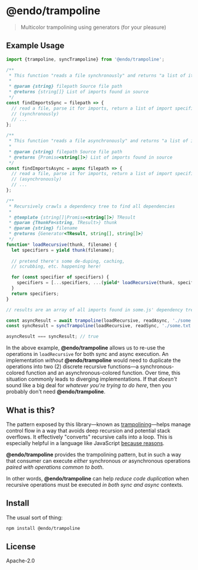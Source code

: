 # @endo/trampoline

> Multicolor trampolining using generators (for your pleasure)

## Example Usage

```js
import {trampoline, syncTrampoline} from '@endo/trampoline';

/**
 * This function "reads a file synchronously" and returns "a list of its imports"
 *
 * @param {string} filepath Source file path
 * @returns {string[]} List of imports found in source
 */
const findImportsSync = filepath => {
  // read a file, parse it for imports, return a list of import specifiers
  // (synchronously)
  // ...
};

/**
 * This function "reads a file asynchronously" and returns "a list of its imports"
 *
 * @param {string} filepath Source file path
 * @returns {Promise<string[]>} List of imports found in source
 */
const findImportsAsync = async filepath => {
  // read a file, parse it for imports, return a list of import specifiers
  // (asynchronously)
  // ...
};

/**
 * Recursively crawls a dependency tree to find all dependencies
 *
 * @template {string[]|Promise<string[]>} TResult
 * @param {ThunkFn<string, TResult>} thunk
 * @param {string} filename
 * @returns {Generator<TResult, string[], string[]>}
 */
function* loadRecursive(thunk, filename) {
  let specifiers = yield thunk(filename);
  
  // pretend there's some de-duping, caching, 
  // scrubbing, etc. happening here!

  for (const specifier of specifiers) {
    specifiers = [...specifiers, ...(yield* loadRecursive(thunk, specifier))];
  }
  return specifiers;
}

// results are an array of all imports found in some.js' dependency tree

const asyncResult = await trampoline(loadRecursive, readAsync, './some.js');
const syncResult = syncTrampoline(loadRecursive, readSync, './some.txt');

asyncResult === syncResult; // true
```

In the above example, **@endo/trampoline** allows us to re-use the operations in `loadRecursive` for both sync and async execution. An implementation _without_ **@endo/trampoline** would need to duplicate the operations into two (2) discrete recursive functions—a synchronous-colored function and an asynchronous-colored function. Over time, this situation commonly leads to diverging implementations. If that _doesn't_ sound like a big deal for _whatever you're trying to do here_, then you probably don't need **@endo/trampoline**.

## What is this?

The pattern exposed by this library—known as [trampolining][]—helps manage control flow in a way that avoids deep recursion and potential stack overflows. It effectively "converts" recursive calls into a loop. This is especially helpful in a language like JavaScript [because reasons][proper-tail-calls].

**@endo/trampoline** provides the trampolining pattern, but in such a way that consumer can execute _either_ synchronous _or_ asynchronous operations _paired with operations common to both_.

In other words, **@endo/trampoline** can help _reduce code duplication_ when recursive operations must be executed _in both sync and async_ contexts.

## Install

The usual sort of thing:

```sh
npm install @endo/trampoline
```

## License

Apache-2.0

[trampolining]: https://raganwald.com/2013/03/28/trampolines-in-javascript.html
[proper-tail-calls]: https://www.mgmarlow.com/words/2021-03-27-proper-tail-calls-js/


